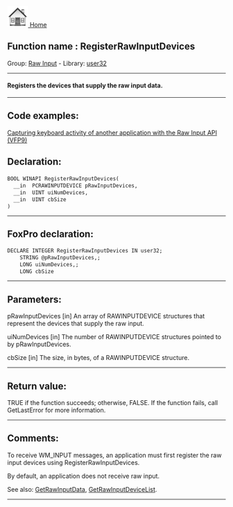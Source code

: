[<img src="../../images/home.png"> Home ](https://github.com/VFPX/Win32API)  

## Function name : RegisterRawInputDevices
Group: [Raw Input](../../functions_group.md#Raw_Input)  -  Library: [user32](../../Libraries.md#user32)  
***  


#### Registers the devices that supply the raw input data.
***  


## Code examples:
[Capturing keyboard activity of another application with the Raw Input API (VFP9)](../../samples/sample_572.md)  

## Declaration:
```foxpro  
BOOL WINAPI RegisterRawInputDevices(
  __in  PCRAWINPUTDEVICE pRawInputDevices,
  __in  UINT uiNumDevices,
  __in  UINT cbSize
)  
```  
***  


## FoxPro declaration:
```foxpro  
DECLARE INTEGER RegisterRawInputDevices IN user32;
	STRING @pRawInputDevices,;
	LONG uiNumDevices,;
	LONG cbSize  
```  
***  


## Parameters:
pRawInputDevices [in]
An array of RAWINPUTDEVICE structures that represent the devices that supply the raw input.

uiNumDevices [in]
The number of RAWINPUTDEVICE structures pointed to by pRawInputDevices.

cbSize [in]
The size, in bytes, of a RAWINPUTDEVICE structure.  
***  


## Return value:
TRUE if the function succeeds; otherwise, FALSE. If the function fails, call GetLastError for more information.  
***  


## Comments:
To receive WM_INPUT messages, an application must first register the raw input devices using RegisterRawInputDevices.   
  
By default, an application does not receive raw input.  
  
See also: [GetRawInputData](../user32/GetRawInputData.md), [GetRawInputDeviceList](../user32/GetRawInputDeviceList.md).  
  
***  


